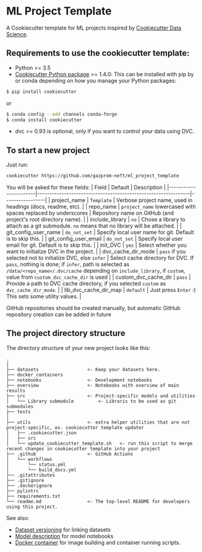 # ML Project Template
A Cookiecutter template for ML projects inspired by [Cookiecutter Data Science](https://github.com/drivendata/cookiecutter-data-science).


## Requirements to use the cookiecutter template:
 - Python >= 3.5
 - [Cookiecutter Python package](http://cookiecutter.readthedocs.org/en/latest/installation.html) >= 1.4.0: This can be installed with pip by or conda depending on how you manage your Python packages:

```bash
$ pip install cookiecutter
```

or

```bash
$ conda config --add channels conda-forge
$ conda install cookiecutter
```
 
 - dvc >= 0.93 is optional, only if you want to control your data using DVC.


## To start a new project
Just run:
```bash
cookiecutter https://github.com/gazprom-neft/ml_project_template
```

You will be asked for these fields:
| Field                 | Default                                                       |  Description    |
|-----------------------|---------------------------------------------------------------|-----------------|
| project_name          | `Template`                                                    | Verbose project name, used in headings (docs, readme, etc).  |
| repo_name             | `project_name` lowercased with spaces replaced by underscores | Repository name on GitHub (and project's root directory name). |
| include_library       | `no`                                                          | Chose a library to attach as a git submodule. `no` means that no library will be attached. |
| git_config_user_name  | `do_not_set`                                                  | Specify local user name for git. Default is to skip this. |
| git_config_user_email | `do_not_set`                                                  | Specify local user email for git. Default is to skip this. |
| init_DVC              | `yes`                                                         | Select whether you want to initialize DVC in the project. |
| dvc_cache_dir_mode    | `pass` if you selected not to initialize DVC, else `infer`    | Select cache directory for DVC. If `pass`, nothing is done; if `infer`, path is selected as `/data/<repo_name>/.dvc/cache` depending on `include_library`, if `custom`, value from `custom_dvc_cache_dir` is used |
| custom_dvc_cache_dir  | `pass`                                                        | Provide a path to DVC cache directory, if you selected `custom` as `dvc_cache_dir_mode`. |
| lib_dvc_cache_dir_map | `default`                                                     | Just press `Enter` :) This sets some utility values. |


GitHub repositories should be created manually, but automatic GitHub repository creation can be added in future


## The project directory structure

The directory structure of your new project looks like this:

```
.
│
├── datasets                  <- Keep your datasets here.
├── docker_containers
├── notebooks                 <- Development notebooks
├── overview                  <- Notebooks with overview of main results
├── src                       <- Project-specific models and utilities
│   └── Library submodule         <- Libraris to be used as git submodules
├── tests
│
├── utils                     <- extra helper utilities that are not project-specific, ex. cookiecutter template updater
│   ├── .cookiecutter.json
│   ├── src
│   └── update_cookiecutter_template.sh   <- run this script to merge recent changes in cookiecutter template into your project
├── .github                   <- GitHub Actions
│   └── workflows
│       └── status.yml
│       └── build_docs.yml
├── .gitattributes
├── .gitignore
├── .dockerignore
├── pylintrc
├── requirements.txt
└── readme.md                 <- The top-level README for developers using this project.
```

See also:
- [Dataset versioning](../../data_versioning) for linking datasets
- [Model description](../../model_description) for model notebooks
- [Docker container](../../docker_container) for image building and container running scripts.
